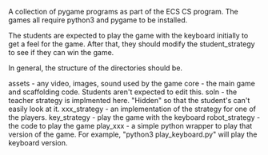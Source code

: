 A collection of pygame programs as part of the ECS CS program. The games all require python3 and pygame to be installed.

The students are expected to play the game with the keyboard initially to get a feel for the game. After that, they should modify the student_strategy to see if they can win the game.

In general, the structure of the directories should be.

assets - any video, images, sound used by the game
core - the main game and scaffolding code. Students aren't expected to edit this.
soln - the teacher strategy is implmented here. "Hidden" so that the student's can't easily look at it.
xxx_strategy - an implementation of the strategy for one of the players.
   key_strategy - play the game with the keyboard
   robot_strategy - the code to play the game
play_xxx - a simple python wrapper to play that version of the game. For example, "python3 play_keyboard.py" will play the keyboard version.

